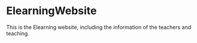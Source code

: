 # ElearningWebsite
This is the Elearning website, including the information of the teachers and teaching.
